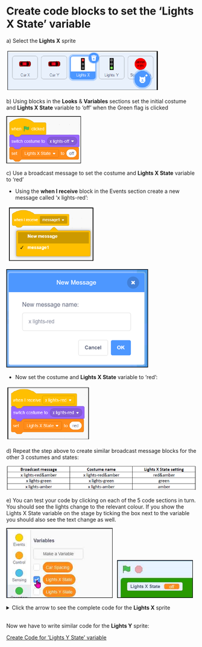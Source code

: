 # Create code blocks to set the ‘Lights X State’ variable

a) Select the **Lights X** sprite

![select Lights X sprite](LightsX01.png "LightsX01")

b) Using blocks in the **Looks** & **Variables** sections set the initial costume and **Lights X State** variable to ‘off’ when the Green flag is clicked

![green flag switch](LightsX02.png "LightsX02")

c) Use a broadcast message to set the costume and **Lights X State** variable to ‘red’

* Using the **when I receive** block in the Events section create a new message called ‘x lights-red’:

![broadcast 1](LightsX03.png "LightsX03")

![broadcast 2](LightsX04.png "LightsX04")

* Now set the costume and **Lights X State** variable to ‘red’:

![receive switch](LightsX05.png "LightsX05")

d) Repeat the step above to create similar broadcast message blocks for the other 3 costumes and states:

![message table](LightsX06.png "LightsX06")

e) You can test your code by clicking on each of the 5 code sections in turn. You should see the lights change to the relevant colour. If you show the Lights X State variable on the stage by ticking the box next to the variable you should also see the text change as well.

![display variable](LightsX08.png)&nbsp;&nbsp;
![display variable](LightsX09.png)

<details><summary>Click the arrow to see the complete code for the <b>Lights X</b> sprite</summary>

![Lights X code](LightsX07.png "LightsX07")

</details>

<br>

Now we have to write similar code for the **Lights Y** sprite:

[Create Code for 'Lights Y State' variable](../03-LightsYState/README.md)
